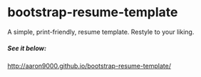 bootstrap-resume-template
=========================

A simple, print-friendly, resume template. Restyle to your liking.

##### See it below:

http://aaron9000.github.io/bootstrap-resume-template/





